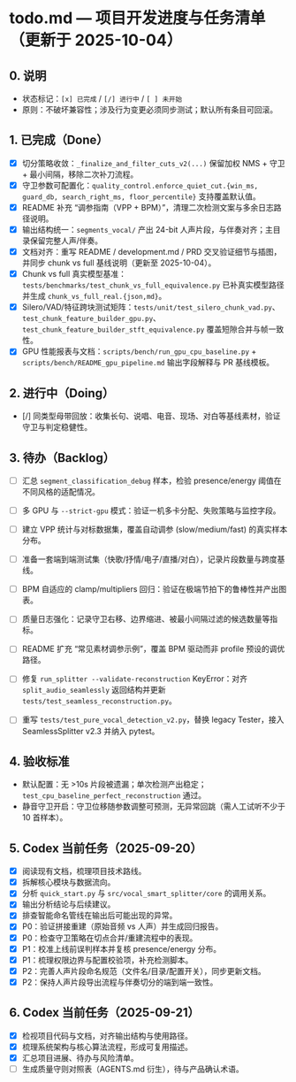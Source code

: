 <!-- File: todo.md -->
<!-- AI-SUMMARY: 项目任务状态看板，展示已完成事项、进行中任务、待办与 Codex 行动。 -->

# todo.md — 项目开发进度与任务清单（更新于 2025-10-04）

## 0. 说明
- 状态标记：`[x] 已完成` / `[/] 进行中` / `[ ] 未开始`
- 原则：不破坏兼容性；涉及行为变更必须同步测试；默认所有条目可回滚。

## 1. 已完成（Done）
- [x] 切分策略收敛：`_finalize_and_filter_cuts_v2(...)` 保留加权 NMS + 守卫 + 最小间隔，移除二次补刀流程。
- [x] 守卫参数可配置化：`quality_control.enforce_quiet_cut.{win_ms, guard_db, search_right_ms, floor_percentile}` 支持覆盖默认值。
- [x] README 补充 “调参指南（VPP + BPM）”，清理二次检测文案与多余日志路径说明。
- [x] 输出结构统一：`segments_vocal/` 产出 24-bit 人声片段，与伴奏对齐；主目录保留完整人声/伴奏。
- [x] 文档对齐：重写 README / development.md / PRD 交叉验证细节与插图，并同步 chunk vs full 基线说明（更新至 2025-10-04）。
- [x] Chunk vs full 真实模型基准：`tests/benchmarks/test_chunk_vs_full_equivalence.py` 已补真实模型路径并生成 `chunk_vs_full_real.{json,md}`。
- [x] Silero/VAD/特征跨块测试矩阵：`tests/unit/test_silero_chunk_vad.py`、`test_chunk_feature_builder_gpu.py`、`test_chunk_feature_builder_stft_equivalence.py` 覆盖短隙合并与帧一致性。
- [x] GPU 性能报表与文档：`scripts/bench/run_gpu_cpu_baseline.py` + `scripts/bench/README_gpu_pipeline.md` 输出字段解释与 PR 基线模板。
## 2. 进行中（Doing）

- [/] 同类型母带回放：收集长句、说唱、电音、现场、对白等基线素材，验证守卫与判定稳健性。

## 3. 待办（Backlog）

- [ ] 汇总 `segment_classification_debug` 样本，检验 presence/energy 阈值在不同风格的适配情况。

- [ ] 多 GPU 与 `--strict-gpu` 模式：验证一机多卡分配、失败策略与监控字段。

- [ ] 建立 VPP 统计与对标数据集，覆盖自动调参 (slow/medium/fast) 的真实样本分布。

- [ ] 准备一套端到端测试集（快歌/抒情/电子/直播/对白），记录片段数量与跨度基线。

- [ ] BPM 自适应的 clamp/multipliers 回归：验证在极端节拍下的鲁棒性并产出图表。

- [ ] 质量日志强化：记录守卫右移、边界缩进、被最小间隔过滤的候选数量等指标。

- [ ] README 扩充 “常见素材调参示例”，覆盖 BPM 驱动而非 profile 预设的调优路径。

- [ ] 修复 `run_splitter --validate-reconstruction` KeyError：对齐 `split_audio_seamlessly` 返回结构并更新 `tests/test_seamless_reconstruction.py`。

- [ ] 重写 `tests/test_pure_vocal_detection_v2.py`，替换 legacy Tester，接入 SeamlessSplitter v2.3 并纳入 pytest。

## 4. 验收标准
- 默认配置：无 >10s 片段被遗漏；单次检测产出稳定；`test_cpu_baseline_perfect_reconstruction` 通过。
- 静音守卫开启：守卫位移随参数调整可预测，无异常回跳（需人工试听不少于 10 首样本）。

## 5. Codex 当前任务（2025-09-20）
- [x] 阅读现有文档，梳理项目技术路线。
- [x] 拆解核心模块与数据流向。
- [x] 分析 `quick_start.py` 与 `src/vocal_smart_splitter/core` 的调用关系。
- [x] 输出分析结论与后续建议。
- [x] 排查智能命名管线在输出后可能出现的异常。
- [x] P0：验证拼接重建（原始音频 vs 人声）并生成回归报告。
- [x] P0：检查守卫策略在切点合并/重建流程中的表现。
- [x] P1：校准上线前误判样本并复核 presence/energy 分布。
- [x] P1：梳理权限边界与配置校验项，补充检测脚本。
- [x] P2：完善人声片段命名规范（文件名/目录/配置开关），同步更新文档。
- [x] P2：保持人声片段导出流程与伴奏切分的端到端一致性。

## 6. Codex 当前任务（2025-09-21）
- [x] 检视项目代码与文档，对齐输出结构与使用路径。
- [x] 梳理系统架构与核心算法流程，形成可复用描述。
- [x] 汇总项目进展、待办与风险清单。
- [ ] 生成质量守则对照表（AGENTS.md 衍生），待与产品确认术语。
